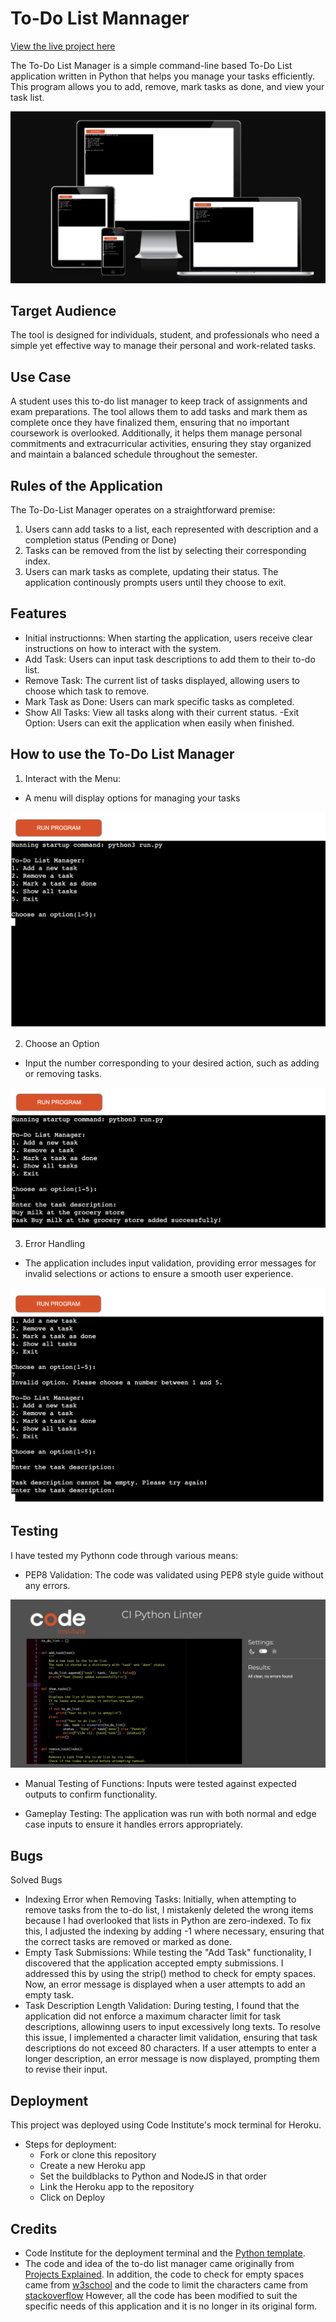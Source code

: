 # To-Do List Mannager
[View the live project here](https://to-do-list-manager-8ccfde7e2228.herokuapp.com/)

The To-Do List Manager is a simple command-line based To-Do List application written in Python that helps you manage your tasks efficiently. This program allows you to add, remove, mark tasks as done, and view your task list.

![Responsive Design](images/responsive-design.png)

## Target Audience

The tool is designed for individuals, student, and professionals who need a simple yet effective way to manage their personal and work-related tasks. 

## Use Case
A student uses this to-do list manager to keep track of assignments and exam preparations. The tool allows them to add tasks and mark them as complete once they have finalized them, ensuring that no important coursework is overlooked. Additionally, it helps them manage personal commitments and extracurricular activities, ensuring they stay organized and maintain a balanced schedule throughout the semester.

## Rules of the Application

The To-Do-List Manager operates on a straightforward premise:
1. Users cann add tasks to a list, each represented with description and a completion status (Pending or Done)
2. Tasks can be removed from the list by selecting their corresponding index. 
3. Users can mark tasks as complete, updating their status. 
The application continously prompts users until they choose to exit. 

## Features
- Initial instructionns: When starting the application, users receive clear instructions on how to interact with the system.
- Add Task: Users can input task descriptions to add them to their to-do list.
- Remove Task: The current list of tasks displayed, allowing users to choose which task to remove. 
- Mark Task as Done: Users can mark specific tasks as completed. 
- Show All Tasks: View all tasks along with their current status. 
-Exit Option: Users can exit the application when easily when finished. 

## How to use the To-Do List Manager

1. Interact with the Menu:
- A menu will display options for managing your tasks

![Features](images/features.png)

2. Choose an Option
- Input the number corresponding to your desired action, such as adding or removing tasks. 

![Input](images/add-task.png)

3. Error Handling
- The application includes input validation, providing error messages for invalid selections or actions to ensure a smooth user experience.

![Error](images/error.png)

## Testing

I have tested my Pythonn code through various means:

- PEP8 Validation: The code was validated using PEP8 style guide without any errors. 

![Validation](images/validation.png)

- Manual Testing of Functions: Inputs were tested against expected outputs to confirm functionality. 

- Gameplay Testing: The application was run with both normal and edge case inputs to ensure it handles errors appropriately.

## Bugs
Solved Bugs

- Indexing Error when Removing Tasks: Initially, when attempting to remove tasks from the to-do list, I mistakenly deleted the wrong items because I had overlooked that lists in Python are zero-indexed. To fix this, I adjusted the indexing by adding -1 where necessary, ensuring that the correct tasks are removed or marked as done.
- Empty Task Submissions: While testing the "Add Task" functionality, I discovered that the application accepted empty submissions. I addressed this by using the strip() method to check for empty spaces. Now, an error message is displayed when a user attempts to add an empty task.
- Task Description Length Validation: During testing, I found that the application did not enforce a maximum character limit for task descriptions, allowinng users to input excessively long texts. To resolve this issue, I implemented a character limit validation, ensuring that task descriptions do not exceed 80 characters. If a user attempts to enter a longer description, an error message is now displayed, prompting them to revise their input. 

## Deployment
This project was deployed using Code Institute's mock terminal for Heroku.

- Steps for deployment:
    - Fork or clone this repository 
    - Create a new Heroku app
    - Set the buildblacks to Python and NodeJS in that order
    - Link the Heroku app to the repository
    - Click on Deploy

## Credits
- Code Institute for the deployment terminal and the [Python template](https://github.com/Code-Institute-Org/p3-template).
- The code and idea of the to-do list manager came originally from [Projects Explained](https://www.youtube.com/watch?v=bfHAeWZ7oAY). In addition, the code to check for empty spaces came from [w3school](https://www.w3schools.com/python/ref_string_strip.asp) and the code to limit the characters came from [stackoverflow](https://stackoverflow.com/questions/28465779/how-do-i-limit-the-amount-of-letters-in-a-string)  However, all the code has been modified to suit the specific needs of this application and it is no longer in its original form.
